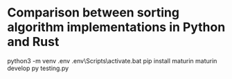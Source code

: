 # Comparison between sorting algorithm implementations in Python and Rust

python3 -m venv .env
.env\Scripts\activate.bat
pip install maturin
maturin develop
py testing.py
